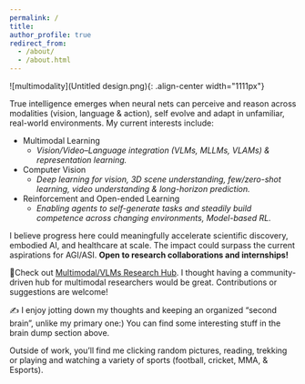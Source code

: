 ```yaml
---
permalink: /
title: 
author_profile: true
redirect_from: 
  - /about/
  - /about.html
---  
```


![multimodality](Untitled design.png){: .align-center width="1111px"}  

True intelligence emerges when neural nets can perceive and reason across modalities (vision, language & action), self evolve and adapt in unfamiliar, real-world environments. My current interests include:  

- Multimodal Learning  
  - *Vision/Video–Language integration (VLMs, MLLMs, VLAMs) & representation learning.*
- Computer Vision   
  - *Deep learning for vision, 3D scene understanding,  few/zero-shot learning, video understanding & long-horizon prediction.*
- Reinforcement and Open-ended Learning  
  - *Enabling agents to self-generate tasks and steadily build competence across changing environments, Model-based RL.* 

I believe progress here could meaningfully accelerate scientific discovery, embodied AI, and healthcare at scale. The impact could surpass the current aspirations for AGI/ASI. **Open to research collaborations and internships!** 

📌Check out [Multimodal/VLMs Research Hub](https://github.com/thubZ09/vision-language-model-hub.git). I thought having a community-driven hub for multimodal researchers would be great. Contributions or suggestions are welcome!

✍️ I enjoy jotting down my thoughts and keeping an organized “second brain”, unlike my primary one:) You can find some interesting stuff in the brain dump section above. 

Outside of work, you’ll find me clicking random pictures, reading, trekking or playing and watching a variety of sports (football, cricket, MMA, & Esports).